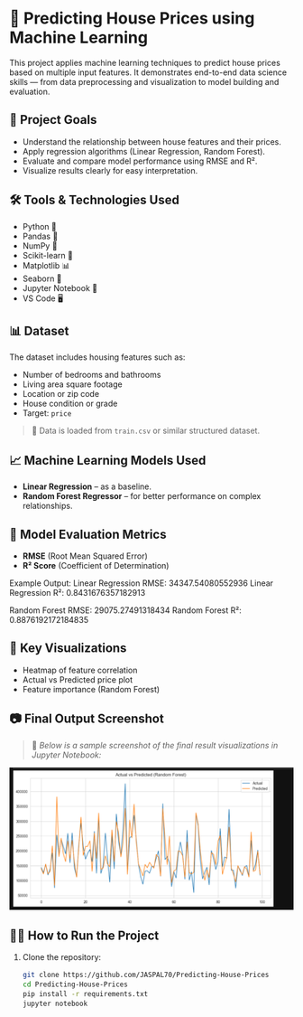 # 🏡 Predicting House Prices using Machine Learning

This project applies machine learning techniques to predict house prices based on multiple input features. It demonstrates end-to-end data science skills — from data preprocessing and visualization to model building and evaluation.

## 🚀 Project Goals

- Understand the relationship between house features and their prices.
- Apply regression algorithms (Linear Regression, Random Forest).
- Evaluate and compare model performance using RMSE and R².
- Visualize results clearly for easy interpretation.

## 🛠️ Tools & Technologies Used

- Python 🐍
- Pandas 🧮
- NumPy 🔢
- Scikit-learn 🤖
- Matplotlib 📊
- Seaborn 🎨
- Jupyter Notebook 📓
- VS Code 🖥️

## 📊 Dataset

The dataset includes housing features such as:

- Number of bedrooms and bathrooms
- Living area square footage
- Location or zip code
- House condition or grade
- Target: `price`

> 📌 Data is loaded from `train.csv` or similar structured dataset.

## 📈 Machine Learning Models Used

- **Linear Regression** – as a baseline.
- **Random Forest Regressor** – for better performance on complex relationships.

## 🧪 Model Evaluation Metrics

- **RMSE** (Root Mean Squared Error)
- **R² Score** (Coefficient of Determination)

Example Output:
Linear Regression RMSE: 34347.54080552936
Linear Regression R²: 0.8431676357182913

Random Forest RMSE: 29075.27491318434
Random Forest R²: 0.8876192172184835



## 🧩 Key Visualizations

- Heatmap of feature correlation
- Actual vs Predicted price plot
- Feature importance (Random Forest)

## 📷 Final Output Screenshot

> 📸 *Below is a sample screenshot of the final result visualizations in Jupyter Notebook:*

![Final Output Screenshot](screenshots/final_output.png)



## 🧑‍💻 How to Run the Project

1. Clone the repository:
   ```bash
   git clone https://github.com/JASPAL70/Predicting-House-Prices
   cd Predicting-House-Prices
   pip install -r requirements.txt
   jupyter notebook


